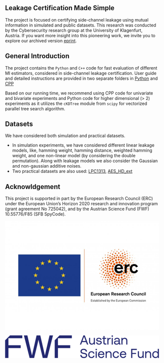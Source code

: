 ## Leakage Certification Made Simple
The project is focused on certifying side-channel leakage using mutual information in simulated and public datasets. This research was conducted by the Cybersecurity research group at the University of Klagenfurt, Austria. If you want more insight into this pioneering work, we invite you to explore our archived version [eprint](https://eprint.iacr.org/2022/1201).

## General Introduction
The project contains the `Python` and `C++` code for fast evaluation of different MI estimators, considered in side-channel leakage certification. User guide and detailed instructions are provided in two separate folders in [Python](https://github.com/sca-research/Leakage-Certification-Made-Simple/tree/main/Python_implementation) and [CPP](https://github.com/sca-research/Leakage-Certification-Made-Simple/tree/main/CPP_implementation)

Based on our running time, we recommend using CPP code for univariate and bivariate experiments and Python code for higher dimensional (> 2) experiments as it utilizes the `cKDTree` module from `scipy` for vectorized parallel tree search algorithm.    

## Datasets
We have considered both simulation and practical datasets.
-  In simulation experiments, we have considered different linear leakage models, like, hamming weight, hamming distance, weighted hamming weight, and one non-linear model (by considering the double permutation). Along with leakage models we also consider the Gaussian and non-gaussian additive noises.
- Two practical datasets are also used:
[LPC1313](https://zenodo.org/records/11396347), [AES_HD_ext](https://github.com/AISyLab/AES_HD_Ext)

## Acknowldgement
This project is supported in part by the European Research Council (ERC) under the European Union’s Horizon 2020 research and innovation program (grant agreement No 725042), and by the Austrian Science Fund (FWF) 10.55776/F85 (SFB SpyCode).

 ![EU Logo](https://github.com/sca-research/Leakage-Certification-Made-Simple/blob/main/LOGO_ERC-FLAG_EU.jpg)
 
 ![FWF Logo](https://github.com/sca-research/Leakage-Certification-Made-Simple/blob/main/FWF_Logo_Zusatz_Dunkelblau_RGB_EN.png)
 
 

